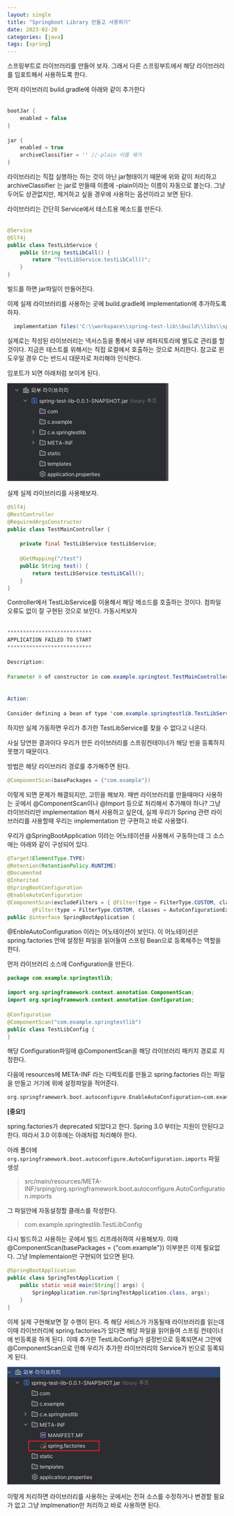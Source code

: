 ```yaml
---
layout: single
title: "Springboot Library 만들고 사용하기"
date: 2023-02-28
categories: [java]
tags: [spring]
---
```


스프링부트로 라이브러리를 만들어 보자. 그래서 다른 스프링부트에서 해당 라이브러리를 임포트해서 사용하도록 한다.

먼저 라이브러리 build.gradle에 아래와 같이 추가한다

```groovy

bootJar {
    enabled = false
}

jar {
    enabled = true
    archiveClassifier = '' //-plain 이름 제거
}
```

라이브러리는 직접 실행하는 하는 것이 아닌 jar형태이기 때문에 위와 같이 처리하고 archiveClassifier 는 jar로 만들때 이름에 -plain이라는 이름이 자동으로 붙는다. 그냥 두어도 상관없지만, 제거하고 싶을 경우에 사용하는 옵션이라고 보면 된다.

라이브러리는 간단히 Service에서 테스트용 메소드를 만든다.

```java

@Service
@Slf4j
public class TestLibService {
    public String testLibCall() {
        return "TestLibService.testLibCall()";
    }
}

```

빌드를 하면 jar파일이 만들어진다.

이제 실제 라이브러리를 사용하는 곳에 build.gradle에 implementation에 추가하도록 하자.

```groovy
  implementation files('C:\\workspace\\spring-test-lib\\build\\libs\\spring-test-lib-0.0.1-SNAPSHOT.jar')
```

실제로는 작성된 라이브러리는 넥서스등을 통해서 내부 레파지토리에 별도로 관리를 할 것이다. 지금은 테스트를 위해서는 직접 로컬에서 호출하는 것으로 처리한다. 참고로 윈도우일 경우 C는 반드시 대문자로 처리해야 인식한다.

임포트가 되면 아래처럼 보이게 된다.

![lib1](/assets/images/lib1.png)

실제 실제 라이브러리를 사용해보자.

```java
@Slf4j
@RestController
@RequiredArgsConstructor
public class TestMainController {

    private final TestLibService testLibService;

    @GetMapping("/test")
    public String test() {
        return testLibService.testLibCall();
    }
}
```

Controller에서 TestLibService를 이용해서 해당 메소드를 호출하는 것이다. 컴파일 오류도 없이 잘 구현된 것으로 보인다. 가동시켜보자

```java

***************************
APPLICATION FAILED TO START
***************************

Description:

Parameter 0 of constructor in com.example.springtest.TestMainController required a bean of type 'com.example.springtestlib.TestLibService' that could not be found.


Action:

Consider defining a bean of type 'com.example.springtestlib.TestLibService' in your configuration.

```

하지만 실제 가동하면 우리가 추가한 TestLibService를 찾을 수 없다고 나온다.

사실 당연한 결과이다 우리가 만든 라이브러리를 스프링컨테이너가 해당 빈을 등록하지 못했기 때문이다.

방법은 해당 라이브러리 경로를 추가해주면 된다.

```java
@ComponentScan(basePackages = {"com.example"})
```

이렇게 되면 문제가 해결되지만, 고민을 해보자. 매번 라이브러리를 만들때마다 사용하는 곳에서 @ComponentScan이나 @Import 등으로 처리해서 추가해야 하나? 그냥 라이브러리만 implementation 해서 사용하고 싶은데, 실제 우리가 Spring 관련 라이브러리를 사용할때 우리는 implementation 만 구현하고 바로 사용했다.

우리가 @SpringBootApplication 이라는 어노테이션을 사용해서 구동하는데 그 소스에는 아래와 같이 구성되어 있다.

```java
@Target(ElementType.TYPE)
@Retention(RetentionPolicy.RUNTIME)
@Documented
@Inherited
@SpringBootConfiguration
@EnableAutoConfiguration
@ComponentScan(excludeFilters = { @Filter(type = FilterType.CUSTOM, classes = TypeExcludeFilter.class),
		@Filter(type = FilterType.CUSTOM, classes = AutoConfigurationExcludeFilter.class) })
public @interface SpringBootApplication {
```

@EnbleAutoConfiguration 이라는 어노테이션이 보인다. 이 어노테이션은 spring.factories 안에 설정된 파일을 읽어들여 스프링 Bean으로 등록해주는 역할을 한다.

먼저 라이브러리 소스에 Configuration을 만든다.

```java
package com.example.springtestlib;

import org.springframework.context.annotation.ComponentScan;
import org.springframework.context.annotation.Configuration;

@Configuration
@ComponentScan("com.example.springtestlib")
public class TestLibConfig {
}

```

해당 Configuration파일에 @ComponentScan을 해당 라이브러리 패키지 경로로 지정한다.

다음에 resources에 META-INF 라는 디렉토리를 만들고 spring.factories 라는 파일을 만들고 거기에 위에 설정파일을 적어준다.

```groovy
org.springframework.boot.autoconfigure.EnableAutoConfiguration=com.example.springtestlib.TestLibConfig
```

**[중요!]**

spring.factories가 deprecated 되었다고 한다. Spring 3.0 부터는 지원이 안된다고 한다. 따라서 3.0 이후에는 아래처럼 처리해야 한다.

아래 폴더에 `org.springframework.boot.autoconfigure.AutoConfiguration.imports` 파일 생성

> src/main/resources/META-INF/srping/org.springframework.boot.autoconfigure.AutoConfiguration.imports

그 파일안에 자동설정할 클래스를 작성한다.

> com.example.springtestlib.TestLibConfig

다시 빌드하고 사용하는 곳에서 빌드 리프레쉬하여 사용해보자. 이때 @ComponentScan(basePackages = {"com.example"}) 이부분은 이제 필요없다. 그냥 Implementaion만 구현되어 있으면 된다.

```java
@SpringBootApplication
public class SpringTestApplication {
    public static void main(String[] args) {
        SpringApplication.run(SpringTestApplication.class, args);
    }
}
```

이제 실제 구현해보면 잘 수행이 된다. 즉 해당 서비스가 가동될때 라이브러리를 읽는데 이때 라이브러리에 spring.factories가 있다면 해당 파일을 읽어들여 스프링 컨테이너에 빈등록을 하게 된다. 이때 추가한 TestLibConfig가 설정빈으로 등록되면서 그안에 @ComponentScan으로 인해 우리가 추가한 라이브러리의 Service가 빈으로 등록되게 된다.

![lib2](/assets/images/lib2.png)

이렇게 처리하면 라이브러리를 사용하는 곳에서는 전혀 소스를 수정하거나 변경할 필요가 없고 그냥 implmenation만 처리하고 바로 사용하면 된다.
